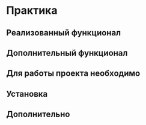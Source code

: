 # Практика


## Реализованный функционал


## Дополнительный функционал


##  Для работы проекта необходимо


## Установка


## Дополнительно